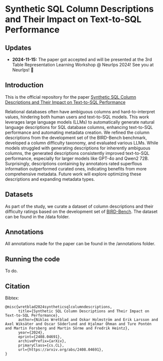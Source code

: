 # Synthetic SQL Column Descriptions and Their Impact on Text-to-SQL Performance

## Updates

- **2024-11-15:** The paper got accepted and will be presented at the 3rd Table Representation Learning Workshop @ NeurIps 2024! See you at NeurIps! 🎉 

## Introduction

This is the official repository for the paper [Synthetic SQL Column Descriptions and Their Impact on Text-to-SQL Performance](https://arxiv.org/abs/2408.04691)

Relational databases often have ambiguous columns and hard-to-interpret values, hindering both human users and text-to-SQL models. This work leverages large language models (LLMs) to automatically generate natural language descriptions for SQL database columns, enhancing text-to-SQL performance and automating metadata creation. We refined the column descriptions from the development set of the BIRD-Bench benchmark, developed a column difficulty taxonomy, and evaluated various LLMs. While models struggled with generating descriptions for inherently ambiguous columns, the generated descriptions consistently improved text-to-SQL performance, especially for larger models like GPT-4o and Qwen2 72B. Surprisingly, descriptions containing by annotators rated superflous information outperformed curated ones, indicating benefits from more comprehensive metadata. Future work will explore optimizing these descriptions and expanding metadata types.

## Datasets

As part of the study, we curate a dataset of column descriptions and their difficulty ratings based on the development set of [BIRD-Bench](https://bird-bench.github.io/). The dataset can be found in the /data folder. 


## Annotations

All annotations made for the paper can be found in the /annotations folder. 

## Running the code

To do. 

## Citation

Bibtex:
```
@misc{wretblad2024syntheticsqlcolumndescriptions,
      title={Synthetic SQL Column Descriptions and Their Impact on Text-to-SQL Performance}, 
      author={Niklas Wretblad and Oskar Holmström and Erik Larsson and Axel Wiksäter and Oscar Söderlund and Hjalmar Öhman and Ture Pontén and Martin Forsberg and Martin Sörme and Fredrik Heintz},
      year={2024},
      eprint={2408.04691},
      archivePrefix={arXiv},
      primaryClass={cs.CL},
      url={https://arxiv.org/abs/2408.04691}, 
}
```
